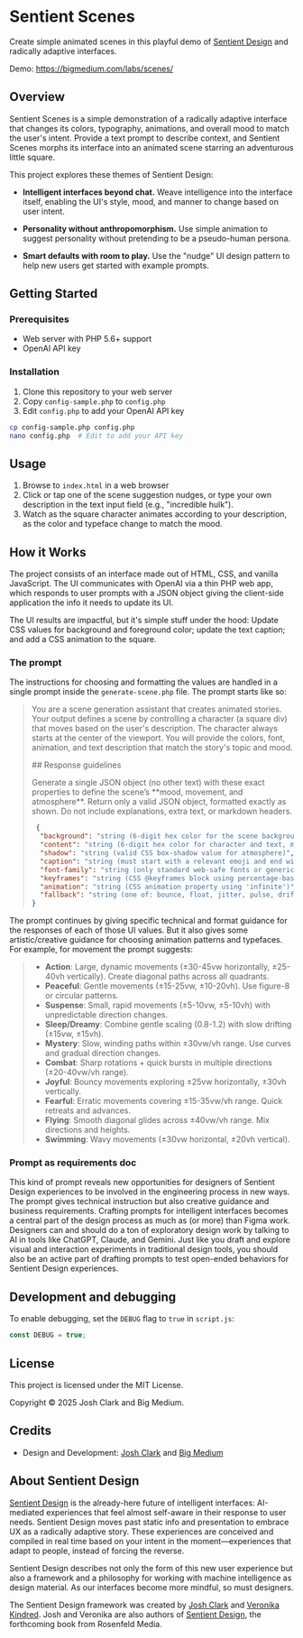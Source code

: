 # Sentient Scenes

Create simple animated scenes in this playful demo of [Sentient Design](https://bigmedium.com/ideas/hello-sentient-design.html) and radically adaptive interfaces.

Demo: <https://bigmedium.com/labs/scenes/>

## Overview

Sentient Scenes is a simple demonstration of a radically adaptive interface that changes its colors, typography, animations, and overall mood to match the user's intent. Provide a text prompt to describe context, and Sentient Scenes morphs its interface into an animated scene starring an adventurous little square.

This project explores these themes of Sentient Design:

- **Intelligent interfaces beyond chat.**  Weave intelligence into the interface itself, enabling the UI's style, mood, and manner to change based on user intent.

- **Personality without anthropomorphism.** Use simple animation to suggest personality without pretending to be a pseudo-human persona.

- **Smart defaults with room to play.** Use the "nudge" UI design pattern to help new users get started with example prompts.

## Getting Started

### Prerequisites
- Web server with PHP 5.6+ support
- OpenAI API key

### Installation

1. Clone this repository to your web server
2. Copy `config-sample.php` to `config.php`
3. Edit `config.php` to add your OpenAI API key

```sh
cp config-sample.php config.php
nano config.php  # Edit to add your API key
```
## Usage

1. Browse to `index.html` in a web browser
2. Click or tap one of the scene suggestion nudges, or type your own description in the text input field (e.g., "incredible hulk").
3. Watch as the square character animates according to your description, as the color and typeface change to match the mood.

## How it Works

The project consists of an interface made out of HTML, CSS, and vanilla JavaScript. The UI communicates with OpenAI via a thin PHP web app, which responds to user prompts with a JSON object giving the client-side application the info it needs to update its UI.

The UI results are impactful, but it's simple stuff under the hood: Update CSS values for background and foreground color; update the text caption; and add a CSS animation to the square.

### The prompt

The instructions for choosing and formatting the values are handled in a single prompt inside the `generate-scene.php` file. The prompt starts like so:

> You are a scene generation assistant that creates animated stories. Your output defines a scene by controlling a character (a square div) that moves based on the user's description. The character always starts at the center of the viewport. You will provide the colors, font, animation, and text description that match the story's topic and mood.  
> 
> \#\# Response guidelines
> 
> Generate a single JSON object (no other text) with these exact properties to define the scene’s \*\*mood, movement, and atmosphere\*\*. Return only a valid JSON object, formatted exactly as shown. Do not include explanations, extra text, or markdown headers.
> 
> ```JSON
>  {
>   "background": "string (6-digit hex color for the scene background)",
>   "content": "string (6-digit hex color for character and text, must meet WCAG 2.1 AA contrast with background)",
>   "shadow": "string (valid CSS box-shadow value for atmosphere)",
>   "caption": "string (must start with a relevant emoji and end with '...')",
>   "font-family": "string (only standard web-safe fonts or generic families)",
>   "keyframes": "string (CSS @keyframes block using percentage-based transforms)",
>   "animation": "string (CSS animation property using 'infinite')",
>   "fallback": "string (one of: bounce, float, jitter, pulse, drift)"
> }
> ```

The prompt continues by giving specific technical and format guidance for the responses of each of those UI values. But it also gives some artistic/creative guidance for choosing animation patterns and typefaces. For example, for movement the prompt suggests:

> - **Action**: Large, dynamic movements (±30-45vw horizontally, ±25-40vh vertically). Create diagonal paths across all quadrants.
> - **Peaceful**: Gentle movements (±15-25vw, ±10-20vh). Use figure-8 or circular patterns.
> - **Suspense**: Small, rapid movements (±5-10vw, ±5-10vh) with unpredictable direction changes.
> - **Sleep/Dreamy**: Combine gentle scaling (0.8-1.2) with slow drifting (±15vw, ±15vh).
> - **Mystery**: Slow, winding paths within ±30vw/vh range. Use curves and gradual direction changes.
> - **Combat**: Sharp rotations + quick bursts in multiple directions (±20-40vw/vh range).
> - **Joyful**: Bouncy movements exploring ±25vw horizontally, ±30vh vertically.
> - **Fearful**: Erratic movements covering ±15-35vw/vh range. Quick retreats and advances.
> - **Flying**: Smooth diagonal glides across ±40vw/vh range. Mix directions and heights.
> - **Swimming**: Wavy movements (±30vw horizontal, ±20vh vertical).

### Prompt as requirements doc

This kind of prompt reveals new opportunities for designers of Sentient Design experiences to be involved in the engineering process in new ways. The prompt gives technical instruction but also creative guidance and business requirements. Crafting prompts for intelligent interfaces becomes a central part of the design process as much as (or more) than Figma work. Designers can and should do a ton of exploratory design work by talking to AI in tools like ChatGPT, Claude, and Gemini. Just like you draft and explore visual and interaction experiments in traditional design tools, you should also be an active part of drafting prompts to test open-ended behaviors for Sentient Design experiences.

## Development and debugging

To enable debugging, set the `DEBUG` flag to `true` in `script.js`:

```javascript
const DEBUG = true;
```
## License

This project is licensed under the MIT License.

Copyright © 2025 Josh Clark and Big Medium.

## Credits

- Design and Development: [Josh Clark](https://bigmedium.com/about/josh-clark.html) and [Big Medium](https://bigmedium.com/)

## About Sentient Design

[Sentient Design](https://bigmedium.com/ideas/hello-sentient-design.html) is the already-here future of intelligent interfaces: AI-mediated experiences that feel almost self-aware in their response to user needs. Sentient Design moves past static info and presentation to embrace UX as a radically adaptive story. These experiences are conceived and compiled in real time based on your intent in the moment—experiences that adapt to people, instead of forcing the reverse.

Sentient Design describes not only the form of this new user experience but also a framework and a philosophy for working with machine intelligence as design material. As our interfaces become more mindful, so must designers.

The Sentient Design framework was created by [Josh Clark](https://bigmedium.com/about/josh-clark.html) and [Veronika Kindred](https://bigmedium.com/about/veronika-kindred.html). Josh and Veronika are also authors of [Sentient Design](https://rosenfeldmedia.com/books/sentient-design/), the forthcoming book from Rosenfeld Media.


